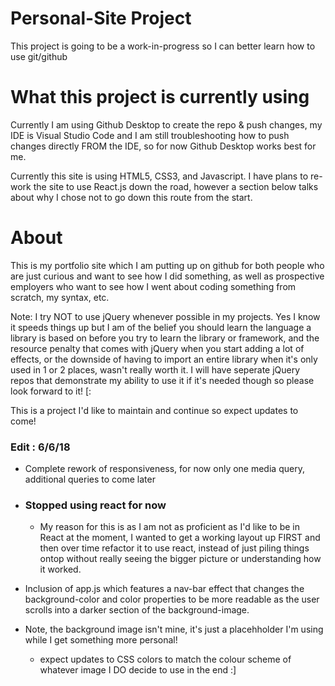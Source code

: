 # Personal-Site Project
This project is going to be a work-in-progress so I can better learn how to use git/github

# What this project is currently using
Currently I am using Github Desktop to create the repo & push changes, my IDE is Visual Studio Code and
I am still troubleshooting how to push changes directly FROM the IDE, so for now Github Desktop works best for me.

Currently this site is using HTML5, CSS3, and Javascript. I have plans to re-work the site to use React.js down the road, however a section below talks about why I chose not to go down this route from the start.

# About 
This is my portfolio site which I am putting up on github for both people who are just curious and want to see how I did something, as well as prospective employers who want to see how I went about coding something from scratch, my syntax, etc.

Note: I try NOT to use jQuery whenever possible in my projects. Yes I know it speeds things up but I am of the belief you should learn the language a library is based on before you try to learn the library or framework, and the resource penalty that comes with jQuery when you start adding a lot of effects, or the downside of having to import an entire library when it's only used in 1 or 2 places, wasn't really worth it. I will have seperate jQuery repos that demonstrate my ability to use it if it's needed though so please look forward to it! [:

This is a project I'd like to maintain and continue so expect updates to come!

### Edit : 6/6/18 
 - Complete rework of responsiveness, for now only one media query, additional queries to come later
 - ### Stopped using react for now
    - My reason for this is as I am not as proficient as I'd like to be in React at the moment, I wanted to get a working layout up FIRST and then over time refactor it to use react, instead of just piling things ontop without really seeing the bigger picture or understanding how it worked.
    
 - Inclusion of app.js which features a nav-bar effect that changes the background-color and color properties 
   to be more readable as the user scrolls into a darker section of the background-image.
 - Note, the background image isn't mine, it's just a placehholder I'm using while I get something more personal!
    - expect updates to CSS colors to match the colour scheme of whatever image I DO decide to use in the end :]
